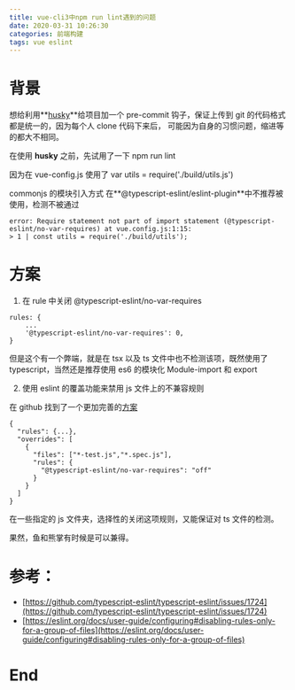 ```yaml
---
title: vue-cli3中npm run lint遇到的问题
date: 2020-03-31 10:26:30
categories: 前端构建
tags: vue eslint
---
```


# 背景

想给利用**[husky](https://github.com/typicode/husky)**给项目加一个 pre-commit 钩子，保证上传到 git 的代码格式都是统一的，因为每个人 clone 代码下来后，
可能因为自身的习惯问题，缩进等的都大不相同。

在使用 **husky** 之前，先试用了一下 npm run lint

因为在 vue-config.js 使用了 var utils = require('./build/utils.js')

commonjs 的模块引入方式 在**@typescript-eslint/eslint-plugin**中不推荐被使用，检测不被通过

```
error: Require statement not part of import statement (@typescript-eslint/no-var-requires) at vue.config.js:1:15:
> 1 | const utils = require('./build/utils');
```

# 方案

1. 在 rule 中关闭 @typescript-eslint/no-var-requires

```
rules: {
    ...
    '@typescript-eslint/no-var-requires': 0,
}
```

但是这个有一个弊端，就是在 tsx 以及 ts 文件中也不检测该项，既然使用了 typescript，当然还是推荐使用 es6 的模块化 Module-import 和 export

2. 使用 eslint 的覆盖功能来禁用 js 文件上的不兼容规则

在 github 找到了一个更加完善的[方案](https://github.com/typescript-eslint/typescript-eslint/issues/1724)

```
{
  "rules": {...},
  "overrides": [
    {
      "files": ["*-test.js","*.spec.js"],
      "rules": {
        "@typescript-eslint/no-var-requires": "off"
      }
    }
  ]
}
```

在一些指定的 js 文件夹，选择性的关闭这项规则，又能保证对 ts 文件的检测。

果然，鱼和熊掌有时候是可以兼得。

# 参考：

- [https://github.com/typescript-eslint/typescript-eslint/issues/1724](https://github.com/typescript-eslint/typescript-eslint/issues/1724)
- [https://eslint.org/docs/user-guide/configuring#disabling-rules-only-for-a-group-of-files](https://eslint.org/docs/user-guide/configuring#disabling-rules-only-for-a-group-of-files)

# End
